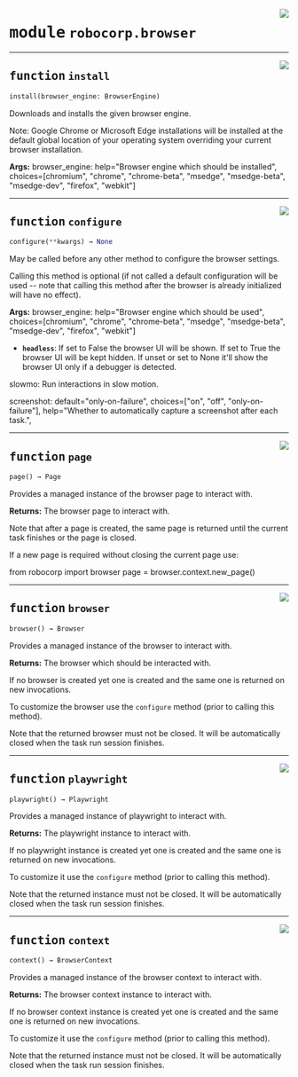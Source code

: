 <!-- markdownlint-disable -->

<a href="https://github.com/robocorp/robo/tree/master/browser/src/robocorp/browser/__init__.py#L0"><img align="right" style="float:right;" src="https://img.shields.io/badge/-source-cccccc?style=flat-square" /></a>

# <kbd>module</kbd> `robocorp.browser`





---

<a href="https://github.com/robocorp/robo/tree/master/browser/src/robocorp/browser/__init__.py#L195"><img align="right" style="float:right;" src="https://img.shields.io/badge/-source-cccccc?style=flat-square" /></a>

## <kbd>function</kbd> `install`

```python
install(browser_engine: BrowserEngine)
```

Downloads and installs the given browser engine. 

Note: Google Chrome or Microsoft Edge installations will be installed at the default global location of your operating system overriding your current browser installation. 



**Args:**
 browser_engine:  help="Browser engine which should be installed",  choices=[chromium", "chrome", "chrome-beta", "msedge", "msedge-beta", "msedge-dev", "firefox", "webkit"] 


---

<a href="https://github.com/robocorp/robo/tree/master/browser/src/robocorp/browser/__init__.py#L18"><img align="right" style="float:right;" src="https://img.shields.io/badge/-source-cccccc?style=flat-square" /></a>

## <kbd>function</kbd> `configure`

```python
configure(**kwargs) → None
```

May be called before any other method to configure the browser settings. 

Calling this method is optional (if not called a default configuration will be used -- note that calling this method after the browser is already initialized will have no effect). 



**Args:**
 browser_engine:  help="Browser engine which should be used",  choices=[chromium", "chrome", "chrome-beta", "msedge", "msedge-beta", "msedge-dev", "firefox", "webkit"] 


 - <b>`headless`</b>:  If set to False the browser UI will be shown. If set to True  the browser UI will be kept hidden. If unset or set to None it'll  show the browser UI only if a debugger is detected. 

slowmo:  Run interactions in slow motion. 

screenshot:  default="only-on-failure",  choices=["on", "off", "only-on-failure"],  help="Whether to automatically capture a screenshot after each task.", 


---

<a href="https://github.com/robocorp/robo/tree/master/browser/src/robocorp/browser/__init__.py#L53"><img align="right" style="float:right;" src="https://img.shields.io/badge/-source-cccccc?style=flat-square" /></a>

## <kbd>function</kbd> `page`

```python
page() → Page
```

Provides a managed instance of the browser page to interact with. 



**Returns:**
 The browser page to interact with. 

 Note that after a page is created, the same page is returned until the  current task finishes or the page is closed. 

 If a new page is required without closing the current page use: 

 from robocorp import browser  page = browser.context.new_page() 


---

<a href="https://github.com/robocorp/robo/tree/master/browser/src/robocorp/browser/__init__.py#L73"><img align="right" style="float:right;" src="https://img.shields.io/badge/-source-cccccc?style=flat-square" /></a>

## <kbd>function</kbd> `browser`

```python
browser() → Browser
```

Provides a managed instance of the browser to interact with. 



**Returns:**
 The browser which should be interacted with. 

 If no browser is created yet one is created and the same one  is returned on new invocations. 

 To customize the browser use the `configure` method (prior  to calling this method). 

 Note that the returned browser must not be closed. It will be  automatically closed when the task run session finishes. 


---

<a href="https://github.com/robocorp/robo/tree/master/browser/src/robocorp/browser/__init__.py#L94"><img align="right" style="float:right;" src="https://img.shields.io/badge/-source-cccccc?style=flat-square" /></a>

## <kbd>function</kbd> `playwright`

```python
playwright() → Playwright
```

Provides a managed instance of playwright to interact with. 



**Returns:**
 The playwright instance to interact with. 

 If no playwright instance is created yet one is created and the same one  is returned on new invocations. 

 To customize it use the `configure` method (prior  to calling this method). 

 Note that the returned instance must not be closed. It will be  automatically closed when the task run session finishes. 


---

<a href="https://github.com/robocorp/robo/tree/master/browser/src/robocorp/browser/__init__.py#L115"><img align="right" style="float:right;" src="https://img.shields.io/badge/-source-cccccc?style=flat-square" /></a>

## <kbd>function</kbd> `context`

```python
context() → BrowserContext
```

Provides a managed instance of the browser context to interact with. 



**Returns:**
 The browser context instance to interact with. 

 If no browser context instance is created yet one is created and the  same one is returned on new invocations. 

 To customize it use the `configure` method (prior  to calling this method). 

 Note that the returned instance must not be closed. It will be  automatically closed when the task run session finishes. 


